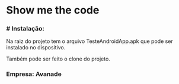 # Show me the code

### # Instalação:

Na raiz do projeto tem o arquivo TesteAndroidApp.apk que pode ser instalado no dispositivo.

Também pode ser feito o clone do projeto.

### Empresa: Avanade


